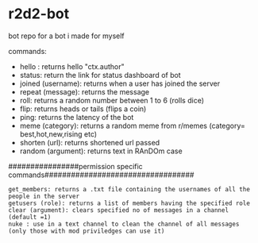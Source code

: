 # r2d2-bot
bot repo for a bot i made for myself

commands:
    <ul>
    <li>hello : returns hello "ctx.author"</li>
    <li>status: return the link for status dashboard of bot</li>
    <li>joined (username): returns when a user has joined the server</li>
    <li>repeat (message): returns the message</li>
    <li>roll: returns a random number between 1 to 6 (rolls dice)</li>
    <li>flip: returns heads or tails (flips a coin)</li>
    <li>ping: returns the latency of the bot</li>
    <li>meme (category): returns a random meme from r/memes (category= best,hot,new,rising etc)</li>
    <li>shorten (url): returns shortened url passed </li>
    <li>random (argument): returns text in RAnDOm case</li>
    </ul>


################permission specific commands##################################

    get_members: returns a .txt file containing the usernames of all the people in the server
    getusers (role): returns a list of members having the specified role
    clear (argument): clears specified no of messages in a channel (default =1)
    nuke : use in a text channel to clean the channel of all messages (only those with mod priviledges can use it)
